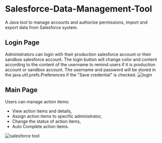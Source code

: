 # Salesforce-Data-Management-Tool
A Java tool to manage accounts and authorize permissions, import and export data from Salesforce system. 

## Login Page

Administrators can login with their production salesforce account or their sandbox salesforce account. 
The login button will change color and content according to the content of the username to remind users if it is production account or sandbox account.
The username and password will be stored in the java.util.prefs.Preferences if the "Save credential" is checked.
![login](https://user-images.githubusercontent.com/23087939/31187332-6fc076cc-a8e6-11e7-983e-e344c43d70d0.PNG)

## Main Page
Users can manage action items:
* View action items and details, 
* Assign action items to specific administrator,
* Change the status of action items,
* Auto Complete action items.

![salesforce tool](https://user-images.githubusercontent.com/23087939/35135625-4684039a-fc93-11e7-8a30-85b350903fd8.PNG)

